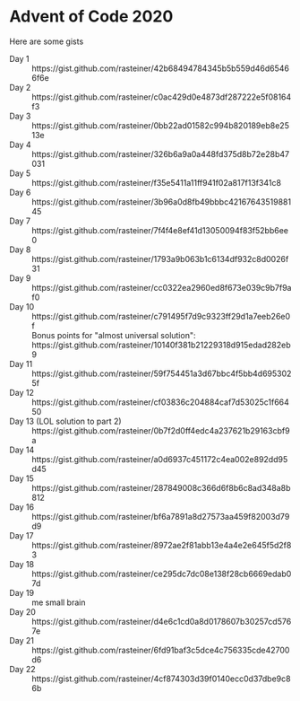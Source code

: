 # Advent of Code 2020

Here are some gists 

<dl>
  <dt>Day 1
  <dd>https://gist.github.com/rasteiner/42b68494784345b5b559d46d65466f6e
    
  <dt>Day 2
  <dd>https://gist.github.com/rasteiner/c0ac429d0e4873df287222e5f08164f3
    
  <dt>Day 3
  <dd>https://gist.github.com/rasteiner/0bb22ad01582c994b820189eb8e2513e
    
  <dt>Day 4
  <dd>https://gist.github.com/rasteiner/326b6a9a0a448fd375d8b72e28b47031

  <dt>Day 5
  <dd>https://gist.github.com/rasteiner/f35e5411a11ff941f02a817f13f341c8
  
  <dt>Day 6
  <dd>https://gist.github.com/rasteiner/3b96a0d8fb49bbbc4216764351988145
  
  <dt>Day 7
  <dd>https://gist.github.com/rasteiner/7f4f4e8ef41d13050094f83f52bb6ee0
    
  <dt>Day 8
  <dd>https://gist.github.com/rasteiner/1793a9b063b1c6134df932c8d0026f31

  <dt>Day 9
  <dd>https://gist.github.com/rasteiner/cc0322ea2960ed8f673e039c9b7f9af0
  
  <dt>Day 10
  <dd>https://gist.github.com/rasteiner/c791495f7d9c9323ff29d1a7eeb26e0f<br>
      Bonus points for "almost universal solution": https://gist.github.com/rasteiner/10140f381b21229318d915edad282eb9
  
  <dt>Day 11
  <dd>https://gist.github.com/rasteiner/59f754451a3d67bbc4f5bb4d6953025f
    
  <dt>Day 12
  <dd>https://gist.github.com/rasteiner/cf03836c204884caf7d53025c1f66450

  <dt>Day 13 (LOL solution to part 2)
  <dd>https://gist.github.com/rasteiner/0b7f2d0ff4edc4a237621b29163cbf9a
    
  <dt>Day 14
  <dd>https://gist.github.com/rasteiner/a0d6937c451172c4ea002e892dd95d45
    
  <dt>Day 15
  <dd>https://gist.github.com/rasteiner/287849008c366d6f8b6c8ad348a8b812
    
  <dt>Day 16
  <dd>https://gist.github.com/rasteiner/bf6a7891a8d27573aa459f82003d79d9
  
  <dt>Day 17
  <dd>https://gist.github.com/rasteiner/8972ae2f81abb13e4a4e2e645f5d2f83
  
  <dt>Day 18
  <dd>https://gist.github.com/rasteiner/ce295dc7dc08e138f28cb6669edab07d

  <dt>Day 19
  <dd> me small brain

  <dt>Day 20
  <dd>https://gist.github.com/rasteiner/d4e6c1cd0a8d0178607b30257cd5767e
    
  <dt>Day 21
  <dd>https://gist.github.com/rasteiner/6fd91baf3c5dce4c756335cde42700d6
    
  <dt>Day 22
  <dd>https://gist.github.com/rasteiner/4cf874303d39f0140ecc0d37dbe9c86b
</dl>

